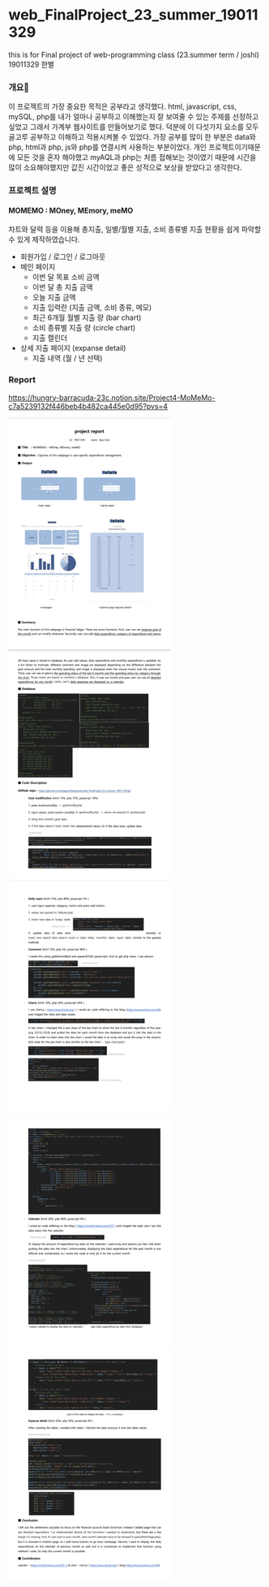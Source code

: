 # web_FinalProject_23_summer_19011329
this is for Final project of web-programming class (23.summer term / joshi) 19011329 한별

### 개요📝
이 프로젝트의 가장 중요한 목적은 공부라고 생각했다.
html, javascript, css, mySQL, php를 내가 얼마나 공부하고 이해했는지 잘 보여줄 수 있는 주제를 선정하고 싶었고 그래서 가계부 웹사이트를 만들어보기로 했다.
덕분에 이 다섯가지 요소를 모두 골고루 공부하고 이해하고 적용시켜볼 수 있었다. 
가장 공부를 많이 한 부분은 data와 php, html과 php, js와 php를 연결시켜 사용하는 부분이었다.
개인 프로젝트이기때문에 모든 것을 혼자 해야했고 myAQL과 php는 처름 접해보는 것이였기 때문에 시간을 많이 소요해야했지만 값진 시간이었고 좋은 성적으로 보상을 받았다고 생각한다.

### 프로젝트 설명
#### MOMEMO : MOney, MEmory, meMO
차트와 달력 등을 이용해 총지출, 일별/월별 지출, 소비 종류별 지출 현황을 쉽게 파악할 수 있게 제작하였습니다.
- 회원가입 / 로그인 / 로그아웃
- 메인 페이지
  - 이번 달 목표 소비 금액
  - 이번 달 총 지출 금액
  - 오늘 지출 금액
  - 지출 입력란 (지출 금액, 소비 종류, 메모)
  - 최근 6개월 월별 지출 량 (bar chart)
  - 소비 종류별 지출 량 (circle chart)
  - 지출 캘린더
- 상세 지출 페이지 (expanse detail)
  - 지출 내역 (월 / 년 선택)

### Report
https://hungry-barracuda-23c.notion.site/Project4-MoMeMo-c7a5239132f446beb4b482ca445e0d95?pvs=4
<p>
  <img width="320" height="auto" src="./contents/1.png"/>
  <img width="320" height="auto" src="./contents/2.png"/>
  <img width="320" height="auto" src="./contents/3.png"/>
</p>
<p>
  <img width="320" height="auto" src="./contents/4.png"/>
  <img width="320" height="auto" src="./contents/5.png"/>
</p>
